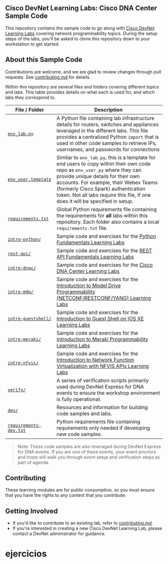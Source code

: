 ## Cisco DevNet Learning Labs: Cisco DNA Center Sample Code

This repository contains the sample code to go along with [Cisco DevNet Learning Labs](https://developer.cisco.com/learning) covering network programmability topics.  During the setup steps of the labs, you'll be asked to clone this repository down to your workstation to get started.  

## About this Sample Code

Contributions are welcome, and we are glad to review changes through pull requests. See [contributing.md](contributing.md) for details.

Within this repository are several files and folders covering different topics and labs.  This table provides details on what each is used for, and which labs they correspond to.  

|  File / Folder  |  Description  | 
|  ---  |  ---  | 
|  [`env_lab.py`](env_lab.py)  |  A Python file containing lab infrastructure details for routers, switches and appliances leveraged in the different labs.  This file provides a centralized  Python `import` that is used in  other code samples to retrieve IPs, usernames, and passwords for connections  | 
|  [`env_user.template`](env_user.template)  |  Similar to `env_lab.py`, this is a template for end users to copy within their own code repo as `env_user.py` where they can provide unique details for their own accounts.  For example, their Webex Teams (formerly Cisco Spark) authentication token.  Not all labs require this file, if one does it will be specified in setup.  | 
|  [`requirements.txt`](requirements.txt)  |  Global Python requirements file containing the requirements for **all** labs within this repository.  Each folder also contains a local `requirements.txt` file.  | 
|  [`intro-python/`](intro-python/)  |  Sample code and exercises for the [Python Fundamentals Learning Labs](https://developer.cisco.com/learning/modules/programming-fundamentals/intro-python-part1/step/1) <br> | 
|  [`rest-api/`](rest-api/)  |  Sample code and exercises for the [REST API Fundamentals Learning Labs](https://developer.cisco.com/learning/modules/rest-api-fundamentals/hands-on-postman/step/1) <br>  | 
|  [`intro-dnac/`](intro-dnac/)  |  Sample code and exercises for the [Cisco DNA Center Learning Labs](https://developer.cisco.com/learning/modules/dnac-rest-apis/dnac-101-auth/step/1) <br>  | 
|  [`intro-mdp/`](intro-mdp/)  |  Sample code and exercises for the [Introduction to Model Drive Programmability (NETCONF/RESTCONF/YANG) Learning Labs](https://developer.cisco.com/learning/modules/intro-device-level-interfaces)  | 
|  [`intro-guestshell/`](intro-guestshell/)  |  Sample code and exercises for the [Introduction to Guest Shell on IOS XE Learning Labs](https://developer.cisco.com/learning/modules/net_app_hosting/intro-guestshell/step/1) <br> | 
|  [`intro-meraki/`](intro-meraki/)  |  Sample code and exercises for the [Introduction to Meraki Programmability Learning Labs](https://developer.cisco.com/learning/modules/getting-started-with-meraki/meraki-01-integrations/step/1) <br> | 
|  [`intro-nfvis/`](intro-nfvis/)  |  Sample code and exercises for the [Introduction to Network Function Virtualization with NFVIS APIs Learning Labs](https://developer.cisco.com/learning/devnet-express/dnav4-track/dnav3-intro-nfvis/dnav3-why-nfvis/step/1) <br> | 
|  [`verify/`](verify/)  |  A series of verification scripts primarily used during DevNet Express for DNA events to ensure the workshop environment is fully operational.  | 
|  [`dev/`](dev/)  |  Resources and information for building code samples and labs.  | 
|  [`requirements-dev.txt`](requirements-dev.txt)  |  Python requirements file containing requirements only needed if developing new code samples.  | 

> Note: These code samples are also leveraged during DevNet Express for DNA events.  If you are one of these events, your event proctors and hosts will walk you through event setup and verification steps as part of agenda.  

## Contributing

These learning modules are for public consumption, so you must ensure that you have the rights to any content that you contribute.

## Getting Involved

* If you'd like to contribute to an existing lab, refer to [contributing.md](contributing.md).
* If you're interested in creating a new Cisco DevNet Learning Lab, please contact a DevNet administrator for guidance.
# ejercicios
